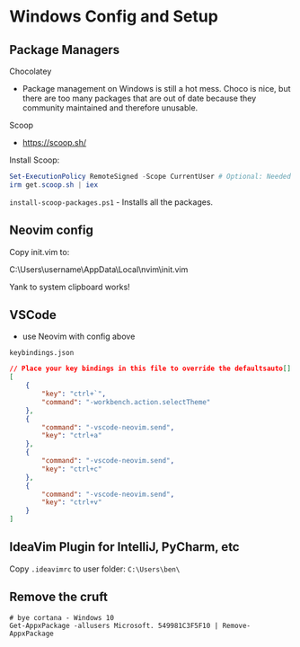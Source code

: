 # Windows Config and Setup

## Package Managers

Chocolatey
- Package management on Windows is still a hot mess. Choco is nice, but there are too many packages that are out of date because they community maintained and therefore unusable.

Scoop
- https://scoop.sh/

Install Scoop:
```powershell
Set-ExecutionPolicy RemoteSigned -Scope CurrentUser # Optional: Needed to run a remote script the first time
irm get.scoop.sh | iex
```

`install-scoop-packages.ps1` - Installs all the packages.

## Neovim config

Copy init.vim to:

C:\Users\username\AppData\Local\nvim\init.vim

Yank to system clipboard works!

## VSCode

- use Neovim with config above

`keybindings.json`

```json
// Place your key bindings in this file to override the defaultsauto[]
[
    {
        "key": "ctrl+`",
        "command": "-workbench.action.selectTheme"
    },
    {
        "command": "-vscode-neovim.send",
        "key": "ctrl+a"
    },
    {
        "command": "-vscode-neovim.send",
        "key": "ctrl+c"
    },
    {
        "command": "-vscode-neovim.send",
        "key": "ctrl+v"
    }
]

```

## IdeaVim Plugin for IntelliJ, PyCharm, etc

Copy `.ideavimrc` to user folder: `C:\Users\ben\`

## Remove the cruft

```shell
# bye cortana - Windows 10
Get-AppxPackage -allusers Microsoft. 549981C3F5F10 | Remove-AppxPackage
```